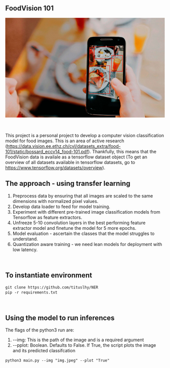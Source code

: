 ## FoodVision 101
<p align="center">
  <img src="Images/foodapp.jpeg">
</p> <br>

This project is a personal project to develop a computer vision classification model for food images. This is an area of active research (https://data.vision.ee.ethz.ch/cvl/datasets_extra/food-101/static/bossard_eccv14_food-101.pdf). Thankfully, this means that the FoodVision data is availale as a tensorflow dataset object (To get an overview of all datasets available in tensorflow datasets, go to https://www.tensorflow.org/datasets/overview).

## The approach - using transfer learning
1. Preprocess data by ensuring that all images are scaled to the same dimensions with normalized pixel values.
2. Develop data loader to feed for model training.
3. Experiment with different pre-trained image classification models from Tensorflow as feature extractors. 
4. Unfreeze 5-10 convolution layers in the best performing feature extractor model and finetune the model for 5 more epochs.
5. Model evaluation - ascertain the classes that the model struggles to understand.
6. Quantization aware training - we need lean models for deployment with low latency.
<br>

## To instantiate environment
```
git clone https://github.com/tituslhy/NER
pip -r requirements.txt
```
<br>

## Using the model to run inferences
The flags of the python3 run are:
1. --img: This is the path of the image and is a required argument
2. --pplot: Boolean. Defaults to False. If True, the script plots the image and its predicted classifcation
```
python3 main.py --img "img.jpeg" --plot "True"
```